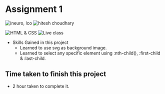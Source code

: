 # Assignment 1

![ineuro, lco](https://img.shields.io/badge/iNeuron-LCO-green)
![hitesh choudhary](https://img.shields.io/badge/Hitesh--Choudhary-Full--stack--JS--bootcamp-red)

![HTML & CSS](https://img.shields.io/badge/HTML-CSS-orange)
![Live class](https://img.shields.io/badge/LIVE--CLASS-PROJECT--4-lightgrey)

-   Skills Gained in this project
    -   Learned to use svg as background image.
    -   Learned to select any specific element using :nth-child(), :first-child & :last-child.

## Time taken to finish this project

-   2 hour taken to complete it.

